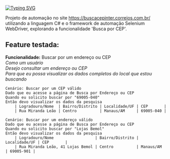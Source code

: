 [![Typing SVG](https://readme-typing-svg.demolab.com?font=Fira+Code&pause=1000&color=DF62F7&width=435&lines=Projeto+de+Automa%C3%A7%C3%A3o+CEP+Correios)](https://git.io/typing-svg)


Projeto de automação no site https://buscacepinter.correios.com.br/ utilizando a linguagem C# e o framework de automação Selenium WebDriver, explorando a funcionalidade 'Busca por CEP'.

## Feature testada:

**Funcionalidade:** Buscar por um endereço ou CEP <br>
	_Como um usuário_ <br>
	_Desejo consultar um endereço ou CEP_ <br>
	_Para que eu possa visualizar os dados completos do local que estou buscando_ <br>

    Cenário: Buscar por um CEP válido 
	Dado que eu acesse a página de Busca por Endereço ou CEP
	Quando eu solicito buscar por "69005-040"
	Então devo visualizar os dados da pesquisa
		| Logradouro/Nome  | Bairro/Distrito | Localidade/UF | CEP       |
		| Rua Miranda Leão | Centro          | Manaus/AM     | 69005-040 |

    Cenário: Buscar por um endereço válido
	Dado que eu acesse a página de Busca por Endereço ou CEP
	Quando eu solicito buscar por "Lojas Bemol"
	Então devo visualizar os dados da pesquisa
		| Logradouro/Nome                  | Bairro/Distrito | Localidade/UF | CEP       |
		| Rua Miranda Leão, 41 Lojas Bemol | Centro          | Manaus/AM     | 69005-901 |
